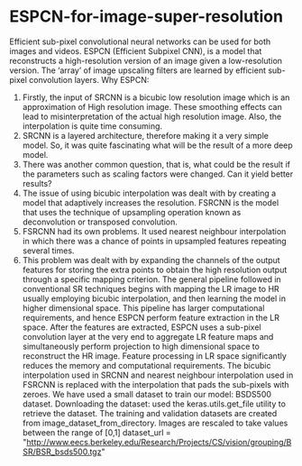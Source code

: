 # ESPCN-for-image-super-resolution
Efficient sub-pixel convolutional neural networks can be used for both images and videos.  ESPCN (Efficient Subpixel CNN), is a model that reconstructs a high-resolution version of an image given a low-resolution version. The ‘array’ of image upscaling filters are learned by efficient sub-pixel convolution layers.
Why ESPCN:
1) Firstly, the input of SRCNN is a bicubic low resolution image which is an approximation of High resolution image. These smoothing effects can lead to misinterpretation of the actual high resolution image. Also, the interpolation is quite time consuming.
2) SRCNN is a layered architecture, therefore making it a very simple model. So, it was quite fascinating what will be the result of a more deep model.
3) There was another common question, that is, what could be the result if the parameters such as scaling factors were changed. Can it yield better results?
4) The issue of using bicubic interpolation was dealt with by creating a model that adaptively increases the resolution. FSRCNN is the model that uses the technique of upsampling operation known as deconvolution or transposed convolution. 
5) FSRCNN had its own problems. It used nearest neighbour interpolation in which there was a chance of points in upsampled features repeating several times. 
6) This problem was dealt with by expanding the channels of the output features for storing the extra points to obtain the high resolution output through a specific mapping criterion.
The general pipeline followed in conventional SR techniques begins with mapping the LR image to HR usually employing bicubic interpolation, and then learning the model in higher dimensional space.
This pipeline has larger computational requirements, and hence ESPCN perform feature extraction in the LR space. After the features are extracted, ESPCN uses a sub-pixel convolution layer at the very end to aggregate LR feature maps and simultaneously perform projection to high dimensional space to reconstruct the HR image. Feature processing in LR space significantly reduces the memory and computational requirements. The bicubic interpolation used in SRCNN and nearest neighbour interpolation used in FSRCNN is replaced with the interpolation that pads the sub-pixels with zeroes.
We have used a small dataset to train our model: BSDS500 dataset.
Downloading the dataset: used the keras.utils.get_file utility to retrieve the dataset.
The training and validation datasets are created from image_dataset_from_directory.
Images are rescaled to take values between the range of [0,1]
dataset_url = "http://www.eecs.berkeley.edu/Research/Projects/CS/vision/grouping/BSR/BSR_bsds500.tgz"
